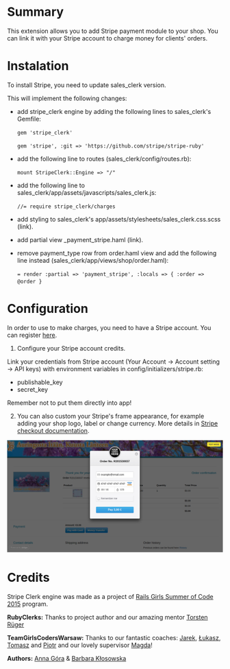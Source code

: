 Summary
=======
This extension allows you to add Stripe payment module to your shop. You can link it with your Stripe account to charge money for clients'
 orders.

Instalation
============

To install Stripe, you need to update sales_clerk version.


This will implement the following changes:

* add stripe_clerk engine by adding the following lines to sales_clerk's Gemfile:

  ` gem 'stripe_clerk' `

  ` gem 'stripe', :git => 'https://github.com/stripe/stripe-ruby' `

* add the following line to routes (sales_clerk/config/routes.rb):

  ` mount StripeClerk::Engine => "/" `

* add the following line to sales_clerk/app/assets/javascripts/sales_clerk.js:

  ` //= require stripe_clerk/charges `

* add styling to sales_clerk's app/assets/stylesheets/sales_clerk.css.scss (link).

* add partial view _payment_stripe.haml (link).

* remove payment_type row from order.haml view and add the following line instead (sales_clerk/app/views/shop/order.haml):

  ` = render :partial => 'payment_stripe', :locals => { :order => @order } `


Configuration
=============
In order to use to make charges, you need to have a Stripe account. You can register [here](https://stripe.com).

1. Configure your Stripe account credits.

  Link your credentials from Stripe account (Your Account -> Account setting -> API keys) with environment variables in config/initializers/stripe.rb:

  * publishable_key
  * secret_key

  Remember not to put them directly into app!

2. You can also custom your Stripe's frame appearance, for example adding your shop logo, label or change currency. More details in [Stripe checkout documentation](https://stripe.com/docs/checkout).

![stripe](/app/assets/images/stripe.png)


Credits
====
Stripe Clerk engine was made as a project of [Rails Girls Summer of Code 2015](http://railsgirlssummerofcode.org) program.

__RubyClerks:__ Thanks to project author and our amazing mentor [Torsten Rüger](https://github.com/dancinglightning)

__TeamGirlsCodersWarsaw:__ Thanks to our fantastic coaches: [Jarek](https://github.com/pjar), [Łukasz](https://github.com/lsolniczek), [Tomasz](https://github.com/tomash) and [Piotr](https://github.com/chastell) and our lovely supervisor [Magda](https://github.com/madziaf)!

__Authors:__ [Anna Góra](https://github.com/Czarrrna) & [Barbara Kłosowska](https://github.com/aberracja)

